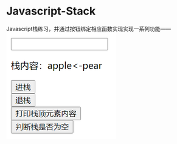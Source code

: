 # Javascript-Stack
Javascript栈练习，并通过按钮绑定相应函数实现实现一系列功能——
![avatar](https://github.com/Windy-Z/Javascript-Stack/blob/master/%E6%95%88%E6%9E%9C%E5%9B%BE.png)
